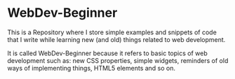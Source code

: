 # WebDev-Beginner

This is a Repository where I store simple examples and snippets of code that I write while learning new (and old) things related to web development.

It is called WebDev-Beginner because it refers to basic topics of web development such as: new CSS properties, simple widgets, reminders of old ways of implementing things, HTML5 elements and so on.